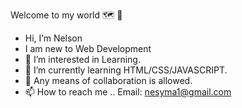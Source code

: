 Welcome to my world 🗺 👋
- Hi, I’m Nelson
- I am new to Web Development
- 👀 I’m interested in Learning.
- 🌱 I’m currently learning HTML/CSS/JAVASCRIPT.
- 💞️ Any means of collaboration is allowed.
- 📫 How to reach me .. Email: nesyma1@gmail.com

<!---
ManLikeNelson/ManLikeNelson is a ✨ special ✨ repository because its `README.md` (this file) appears on your GitHub profile.
You can click the Preview link to take a look at your changes.
--->
